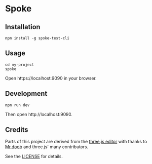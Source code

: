 # Spoke

## Installation

```
npm install -g spoke-test-cli
```

## Usage

```
cd my-project
spoke
```

Open https://localhost:9090 in your browser.

## Development

```
npm run dev
```

Then open http://localhost:9090.

## Credits

Parts of this project are derived from the [three.js editor](https://threejs.org/editor/) 
with thanks to [Mr.doob](https://github.com/mrdoob) and three.js' many contributors.

See the [LICENSE](LICENSE) for details.
